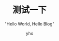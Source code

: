 ---
    layout: post
    title: 测试一下
    subtitle:   " \"Hello World, Hello Blog\""
    author:     "yhx"
    header-img: "img/post-bg-2015.jpg"
    tags:
        - 小demo
        - blog
        - 前端
---